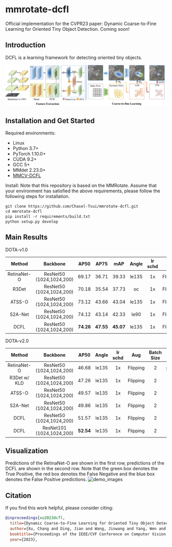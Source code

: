 # mmrotate-dcfl
Official implementation for the CVPR23 paper: Dynamic Coarse-to-Fine Learning for Oriented Tiny Object Detection.
Coming soon!

## Introduction
DCFL is a learning framework for detecting oriented tiny objects.

![demo image](figures/framework_final.png)

## Installation and Get Started

Required environments:
- Linux
- Python 3.7+
- PyTorch 1.10.0+
- CUDA 9.2+
- GCC 5+
- MMdet 2.23.0+
- [MMCV-DCFL]() 


Install:
Note that this repository is based on the MMRotate. Assume that your environment has satisfied the above requirements, please follow the following steps for installation.

```
git clone https://github.com/Chasel-Tsui/mmrotate-dcfl.git
cd mmrotate-dcfl
pip install -r requirements/build.txt
python setup.py develop
```

## Main Results

DOTA-v1.0

| Method |         Backbone         | AP50  | AP75  | mAP | Angle | lr schd | Aug  | Batch Size |                           Configs                          |  
| :-----: | :----------------------: | :---: | ----- | :---: | :-----: | :--: | :-------: |:-----:| :----------------------------------------------------------: | 
|RetinaNet-O| ResNet50 (1024,1024,200) | 69.17 | 36.71 | 39.33| le135  |   1x    |  Flipping   |     2      | [retinanet_obb_r50_dota1]() | 
|R3Det| ResNet50 (1024,1024,200) | 70.18 | 35.54 | 37.73| oc  |   1x    |  Flipping   |     2      | [r3det_oc_r50_dota1]() |
|ATSS-O| ResNet50 (1024,1024,200) | 73.12 | 43.66 | 43.04| le135  |   1x    |  Flipping   |     2      | [atss_le135_r50_dota1]() |
|S2A-Net| ResNet50 (1024,1024,200) | 74.12 | 43.14 | 42.33| le90  |   1x    |  Flipping   |     2      | [s2a_le90_r50_dota1]() | 
|DCFL| ResNet50 (1024,1024,200) | **74.26** | **47.55** | **45.07** | le135  |   1x    |  Flipping   |     2      |     [dcfl_r50_dota1]()      | 

DOTA-v2.0

| Method |         Backbone         | AP50  |  Angle | lr schd | Aug  | Batch Size |                           Configs                          | Speed |
| :-----: | :----------------------: | :---: | :-----: | :--: | :-------: |:-----:| :----------------------------------------------------------: | :--: |
|RetinaNet-O| ResNet50 (1024,1024,200) | 46.68 |  le135  |   1x    |  Flipping   |     2      | [retinanet_obb_r50_dota2]() | 20.8 FPS|
|R3Det w/ KLD| ResNet50 (1024,1024,200) | 47.26 |  le135  |   1x    |  Flipping   |     2      | [r3det_oc_r50_dota2]() | 16.2 FPS |
|ATSS-O| ResNet50 (1024,1024,200) | 49.57 |  le135  |   1x    |  Flipping   |     2      | [atss_le135_r50_dota2]() | - |
|S2A-Net| ResNet50 (1024,1024,200) | 49.86 |  le135  |   1x    |  Flipping   |     2      | [s2a_le135_r50_dota2]() | 18.9 FPS|
|DCFL| ResNet50 (1024,1024,200) | 51.57 | le135  |   1x    |  Flipping   |     2      |     [dcfl_r50_dota2]()      | 20.9 FPS |
|DCFL| ResNet101 (1024,1024,200) | **52.54** | le135  |   1x    |  Flipping   |     2      |     [dcfl_r101_dota2]()      | - |

## Visualization
Predictions of the RetinaNet-O are shown in the first row, predictions of the DCFL are shown in the second row. Note that the green box denotes the True Positive, the red box denotes the False Negative and the blue box denotes the False Positive predictions.
![demo_images](figures/vis.png)

## Citation
If you find this work helpful, please consider citing:
```bibtex
@inproceedings{xu2023dcfl,
  title={Dynamic Coarse-to-Fine Learning for Oriented Tiny Object Detection},
  author={Xu, Chang and Ding, Jian and Wang, Jinwang and Yang, Wen and Yu, Huai and Yu, Lei and Xia, Gui-Song},
  booktitle={Proceedings of the IEEE/CVF Conference on Computer Vision and Pattern Recognition (CVPR)},
  year={2023},
```